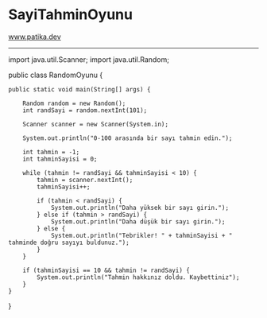 # SayiTahminOyunu
www.patika.dev
*****************


import java.util.Scanner;
import java.util.Random;

public class RandomOyunu {
	
    public static void main(String[] args) {
    	
        Random random = new Random(); 
        int randSayi = random.nextInt(101); 

        Scanner scanner = new Scanner(System.in); 

        System.out.println("0-100 arasında bir sayı tahmin edin.");

        int tahmin = -1;
        int tahminSayisi = 0;

        while (tahmin != randSayi && tahminSayisi < 10) { 
            tahmin = scanner.nextInt(); 
            tahminSayisi++;

            if (tahmin < randSayi) {
                System.out.println("Daha yüksek bir sayı girin.");
            } else if (tahmin > randSayi) {
                System.out.println("Daha düşük bir sayı girin.");
            } else {
                System.out.println("Tebrikler! " + tahminSayisi + " tahminde doğru sayıyı buldunuz.");
            }
        }
        
        if (tahminSayisi == 10 && tahmin != randSayi) {
        	System.out.println("Tahmin hakkınız doldu. Kaybettiniz");
        }
    }
}
